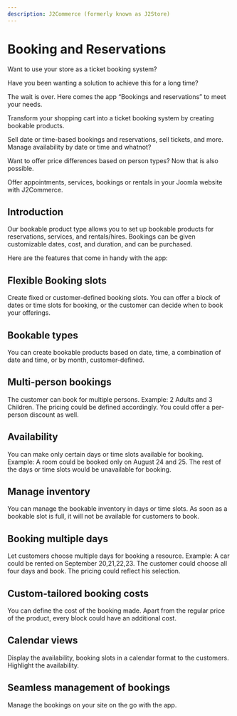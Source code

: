```yaml
---
description: J2Commerce (formerly known as J2Store)
---
```


# Booking and Reservations

Want to use your store as a ticket booking system?

Have you been wanting a solution to achieve this for a long time?

The wait is over. Here comes the app “Bookings and reservations” to meet your needs.

Transform your shopping cart into a ticket booking system by creating bookable products.

Sell date or time-based bookings and reservations, sell tickets, and more. Manage availability by date or time and whatnot?

Want to offer price differences based on person types? Now that is also possible.

Offer appointments, services, bookings or rentals in your Joomla website with J2Commerce.

## Introduction <a href="#introduction" id="introduction"></a>

Our bookable product type allows you to set up bookable products for reservations, services, and rentals/hires. Bookings can be given customizable dates, cost, and duration, and can be purchased.

Here are the features that come in handy with the app:

## Flexible Booking slots <a href="#flexible-booking-slots" id="flexible-booking-slots"></a>

Create fixed or customer-defined booking slots. You can offer a block of dates or time slots for booking, or the customer can decide when to book your offerings.

## Bookable types <a href="#bookable-types" id="bookable-types"></a>

You can create bookable products based on date, time, a combination of date and time, or by month, customer-defined.

## Multi-person bookings <a href="#multi-person-bookings" id="multi-person-bookings"></a>

The customer can book for multiple persons. Example: 2 Adults and 3 Children. The pricing could be defined accordingly. You could offer a per-person discount as well.

## Availability <a href="#availability" id="availability"></a>

You can make only certain days or time slots available for booking. Example: A room could be booked only on August 24 and 25. The rest of the days or time slots would be unavailable for booking.

## Manage inventory <a href="#manage-inventory" id="manage-inventory"></a>

You can manage the bookable inventory in days or time slots. As soon as a bookable slot is full, it will not be available for customers to book.

## Booking multiple days <a href="#booking-multiple-days" id="booking-multiple-days"></a>

Let customers choose multiple days for booking a resource. Example: A car could be rented on September 20,21,22,23. The customer could choose all four days and book. The pricing could reflect his selection.

## Custom-tailored booking costs <a href="#custom-tailored-booking-costs" id="custom-tailored-booking-costs"></a>

You can define the cost of the booking made. Apart from the regular price of the product, every block could have an additional cost.

## Calendar views <a href="#calendar-views" id="calendar-views"></a>

Display the availability, booking slots in a calendar format to the customers. Highlight the availability.

## Seamless management of bookings <a href="#seamless-management-of-bookings" id="seamless-management-of-bookings"></a>

Manage the bookings on your site on the go with the app.

